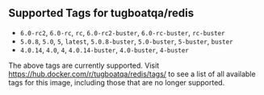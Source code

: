 ## Supported Tags for tugboatqa/redis

* `6.0-rc2`, `6.0-rc`, `rc`, `6.0-rc2-buster`, `6.0-rc-buster`, `rc-buster`
* `5.0.8`, `5.0`, `5`, `latest`, `5.0.8-buster`, `5.0-buster`, `5-buster`, `buster`
* `4.0.14`, `4.0`, `4`, `4.0.14-buster`, `4.0-buster`, `4-buster`

The above tags are currently supported. Visit https://hub.docker.com/r/tugboatqa/redis/tags/ to see a list of all available tags for this image, including those that are no longer supported.
